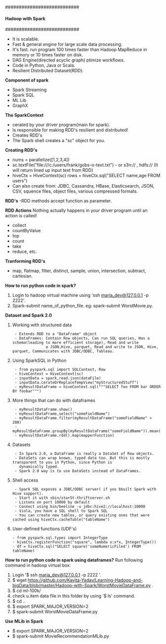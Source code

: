 
###########################
#### Hadoop with Spark ####
###########################

- It is scalable.
- Fast & general engine for large scale data processing.
- It's fast. run program 100 times faster than Hadoop MapReduce in memory or 10 times faster on disk.
- DAG Engine(directed acyclic graph) ptimize workflows.
- Code in Python, Java or Scala.
- Resilient Distributed Dataset(RDD).

**Component of spark**
- Spark Streaming
- Spark SQL
- ML Lib
- GraphX

**The SparkContext**
- cerated by your driver program(main for spark).
- Is responsible for making RDD's resilient and distributed!
- Creates RDD's
- The Spark shell creates a "sc" object for you.

**Creating RDD's**
- nums = parallelize([1,2,3,4])
- sc.textFile("file:///c:/users/frank/gobs-o-text.txt")
        - or s3n:// , hdfs:// (It will return lined up input text from RDD)
- hiveCtx = HiveContext(sc) rows = hiveCtx.sql("SELECT name,age FROM users")
- Can also create from: JDBC, Cassandra, HBase, Elasticsearch, JSON, CSV, squence files, object files, various compressed formats.

**RDD's**
-RDD methods accept function as parameter.

**RDD Actions**
  Nothing actually happens in your driver program until an action is called!
- collect
- countByValue
- top
- count
- take
- reduce, etc.

**Tranforming RDD's**
- map, flatmap, filter, distinct, sample, union, intersection, subtract, cartesian.

**How to run python code in spark?**
1. Login to hadoop virtual machine using 'ssh maria_dev@127.0.0.1 -p 2222'.
2. Spark-submit name_of_python_file. eg: spark-submit WorstMovie.py.

**Dataset and Spark 2.0**

1. Working with structured data

        - Extends RDD to a "DataFrame" object
        - DataFrames: Contain Row objects, Can run SQL queries, Has a schema(leading to more efficient storage), Read and write 
                      a JSON,Hive, parquet, Read and write to JSON, Hive, parquet, Communicates with JDBC/ODBC, Tableau.
                      
2. Using SparkSQL in Python

        - from pyspark.sql import SQLContext, Row
        - hiveContext = HiveContext(sc)
        - inputData = spark,read.json(dataFile)
        - inputData.cerateOrReplaceTempView("myStructuredStuff")
        - myResultDataFrame = hiveContext.sql("""SELECT foo FROM bar ORDER BY foobar""")
3. More things that can do with dataframes

        - myResultDataFrame.show()
        - myResultDataFrame,select("someFieldName")
        - myResultDataFrame.filter(myResultDataFrame("someFieldName" > 200)
        - myResultDataFrame.groupBy(myResultDataFrame("someFieldName")).mean()
        - myResultDataFrame.rdd().map(mapperFunction)
        
4. Datasets

        - In Spark 2.0, a DataFrame is really a DataSet of Row objects.
        - DataSets can wrap known, typed data too. But this is mostly transparent to you in Python, since Python is 
          dynamically typed.
        - Spark 2.0 way is to use DataSets instead of DataFrames.

5. Shell access

        - Spark SQL exposes a JDBC/ODBC server( if you bbuilt Spark with Hive support).
        - Start it with sbin/star5t-thriftserver.sh
        - Listens on port 10000 by default
        - Connect using bin/beeline -u jdbc:hive2://localhost:10000
        - Viola, you have a SQL shell to Spark SQL
        - You can create new tables, or query existing ones that were cached using hiveCtx.cacheTable("tableName")
     
 6. User-defined functions (UDF's)
 
        - from pyspark.sql.types import IntegerType
        - hiveCtx.registerFunction("square", lambda x:x*x, IntegerType())
        - df = hiveCtx.sql("SELECT square('someNumericFiled') FROM tableName) 
        
**How to run python code in spark using dataframes?**
Run following command in hadoop virtual box:
1. Login '$ ssh maria_dev@127.0.0.1 -p 2222 '.
2. $ wget https://github.com/Kavita-Yadav/Learning-Hadoop-and-bigData/blob/master/Hadoop-with-Spark/WorstMovieDataFrame.py .
3. $ cd ml-100k/
5. check u.item data file in this folder by using '$ ls' command.
6. $ cd ..
7. $ export SPARK_MAJOR_VERSION=2
8. $ spark-submit WorstMovieDataFrame.py

**Use MLib in Spark**

- $ export SPARK_MAJOR_VERSION=2
- $ spark-submit MovieRecommendationMLib.py


